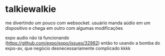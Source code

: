 # talkiewalkie

me divertindo um pouco com websocket. usuário manda aúdio em um dispositivo e chega em outro com algumas modificações

expo audio não tá funcionando (https://github.com/expo/expo/issues/32982) então to usando a bomba do expo-av, que negócio desnecessariamente complicado kkkk
